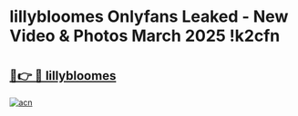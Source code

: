 # lillybloomes Onlyfans Leaked - New Video & Photos March 2025 !k2cfn

# <h2><a href="https://8b8qvq.iuczelnia.edu.pl?title=lillybloomes&ref=k2cfn">🔗👉 🔴 lillybloomes</a></h2>

[![acn](https://github.com/user-attachments/assets/0f9c940e-d8b0-45ae-aac7-cd30a18b3e1c)](https://8b8qvq.iuczelnia.edu.pl?title=lillybloomes&ref=k2cfn)

